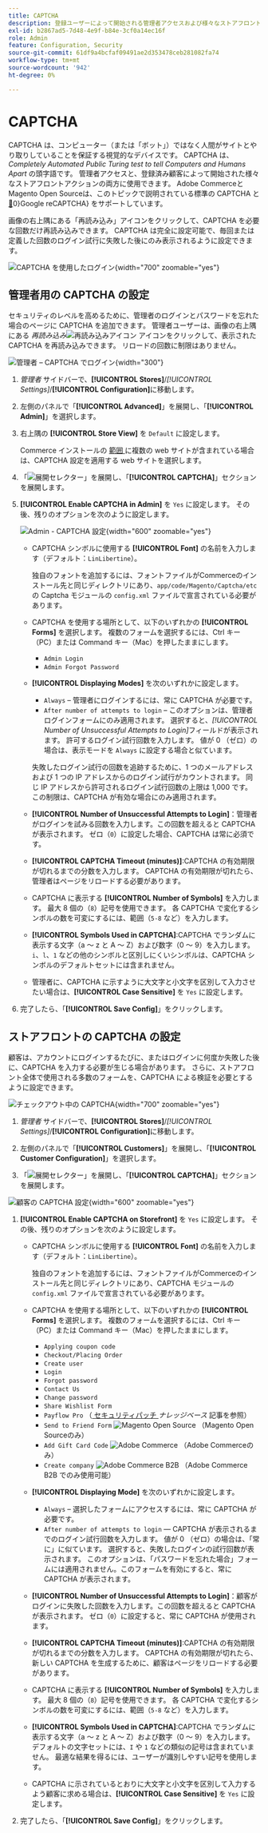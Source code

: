 ```yaml
---
title: CAPTCHA
description: 登録ユーザーによって開始される管理者アクセスおよび様々なストアフロントアクション用に CAPTCHA を設定する方法について説明します。
exl-id: b2867ad5-7d48-4e9f-b84e-3cf0a14ec16f
role: Admin
feature: Configuration, Security
source-git-commit: 61df9a4bcfaf09491ae2d353478ceb281082fa74
workflow-type: tm+mt
source-wordcount: '942'
ht-degree: 0%

---
```


# CAPTCHA

CAPTCHA は、コンピューター（または「ボット」）ではなく人間がサイトとやり取りしていることを保証する視覚的なデバイスです。 CAPTCHA は、_Completely Automated Public Turing test to tell Computers and Humans Apart_ の頭字語です。 管理者アクセスと、登録済み顧客によって開始された様々なストアフロントアクションの両方に使用できます。 Adobe CommerceとMagento Open Sourceは、このトピックで説明されている標準の CAPTCHA と [&#128279;](security-google-recaptcha.md)0&rbrace;Google reCAPTCHA&rbrace; をサポートしています。

画像の右上隅にある「再読み込み」アイコンをクリックして、CAPTCHA を必要な回数だけ再読み込みできます。 CAPTCHA は完全に設定可能で、毎回または定義した回数のログイン試行に失敗した後にのみ表示されるように設定できます。

![CAPTCHA を使用したログイン ](./assets/customer-account-login-captcha.png){width="700" zoomable="yes"}

## 管理者用の CAPTCHA の設定

セキュリティのレベルを高めるために、管理者のログインとパスワードを忘れた場合のページに CAPTCHA を追加できます。 管理者ユーザーは、画像の右上隅にある _再読み込み_![ 再読み込みアイコン ](./assets/CAPTCHA-icon-reload.png) アイコンをクリックして、表示された CAPTCHA を再読み込みできます。 リロードの回数に制限はありません。

![ 管理者 – CAPTCHA でログイン ](./assets/security-captcha-admin.png){width="300"}

1. _管理者_ サイドバーで、**[!UICONTROL Stores]**/_[!UICONTROL Settings]_/**[!UICONTROL Configuration]**&#x200B;に移動します。

1. 左側のパネルで「**[!UICONTROL Advanced]**」を展開し、「**[!UICONTROL Admin]**」を選択します。

1. 右上隅の **[!UICONTROL Store View]** を `Default` に設定します。

   Commerce インストールの [ 範囲 ](../getting-started/websites-stores-views.md#scope-settings) に複数の web サイトが含まれている場合は、CAPTCHA 設定を適用する web サイトを選択します。

1. 「![ 展開セレクター ](../assets/icon-display-expand.png)」を展開し、「**[!UICONTROL CAPTCHA]**」セクションを展開します。

1. **[!UICONTROL Enable CAPTCHA in Admin]** を `Yes` に設定します。 その後、残りのオプションを次のように設定します。

   ![Admin - CAPTCHA 設定 ](../configuration-reference/advanced/assets/admin-captcha.png){width="600" zoomable="yes"}

   - CAPTCHA シンボルに使用する **[!UICONTROL Font]** の名前を入力します（デフォルト：`LinLibertine`）。

     独自のフォントを追加するには、フォントファイルがCommerceのインストール先と同じディレクトリにあり、`app/code/Magento/Captcha/etc` の Captcha モジュールの `config.xml` ファイルで宣言されている必要があります。

   - CAPTCHA を使用する場所として、以下のいずれかの **[!UICONTROL Forms]** を選択します。 複数のフォームを選択するには、Ctrl キー（PC）または Command キー（Mac）を押したままにします。

      - `Admin Login`
      - `Admin Forgot Password`

   - **[!UICONTROL Displaying Modes]** を次のいずれかに設定します。

      - `Always` – 管理者にログインするには、常に CAPTCHA が必要です。
      - `After number of attempts to login` – このオプションは、管理者ログインフォームにのみ適用されます。 選択すると、_[!UICONTROL Number of Unsuccessful Attempts to Login]_&#x200B;フィールドが表示されます。 許可するログイン試行回数を入力します。 値が 0 （ゼロ）の場合は、表示モードを `Always` に設定する場合と似ています。

     失敗したログイン試行の回数を追跡するために、1 つのメールアドレスおよび 1 つの IP アドレスからのログイン試行がカウントされます。 同じ IP アドレスから許可されるログイン試行回数の上限は 1,000 です。 この制限は、CAPTCHA が有効な場合にのみ適用されます。

   - **[!UICONTROL Number of Unsuccessful Attempts to Login]**：管理者がログインを試みる回数を入力します。この回数を超えると CAPTCHA が表示されます。 ゼロ（`0`）に設定した場合、CAPTCHA は常に必須です。

   - **[!UICONTROL CAPTCHA Timeout (minutes)]**:CAPTCHA の有効期限が切れるまでの分数を入力します。 CAPTCHA の有効期限が切れたら、管理者はページをリロードする必要があります。

   - CAPTCHA に表示する **[!UICONTROL Number of Symbols]** を入力します。 最大 8 個の（`8`）記号を使用できます。 各 CAPTCHA で変化するシンボルの数を可変にするには、範囲（`5-8` など）を入力します。

   - **[!UICONTROL Symbols Used in CAPTCHA]**:CAPTCHA でランダムに表示する文字（a ～ z と A ～ Z）および数字（0 ～ 9）を入力します。 `i`、`l`、`1` などの他のシンボルと区別しにくいシンボルは、CAPTCHA シンボルのデフォルトセットには含まれません。

   - 管理者に、CAPTCHA に示すように大文字と小文字を区別して入力させたい場合は、**[!UICONTROL Case Sensitive]** を `Yes` に設定します。

1. 完了したら、「**[!UICONTROL Save Config]**」をクリックします。

## ストアフロントの CAPTCHA の設定

顧客は、アカウントにログインするたびに、またはログインに何度か失敗した後に、CAPTCHA を入力する必要が生じる場合があります。 さらに、ストアフロント全体で使用される多数のフォームを、CAPTCHA による検証を必要とするように設定できます。

![ チェックアウト中の CAPTCHA](./assets/storefront-checkout-payment-captcha.png){width="700" zoomable="yes"}

1. _管理者_ サイドバーで、**[!UICONTROL Stores]**/_[!UICONTROL Settings]_/**[!UICONTROL Configuration]**&#x200B;に移動します。

1. 左側のパネルで「**[!UICONTROL Customers]**」を展開し、「**[!UICONTROL Customer Configuration]**」を選択します。

1. 「![ 展開セレクター ](../assets/icon-display-expand.png)」を展開し、「**[!UICONTROL CAPTCHA]**」セクションを展開します。

![ 顧客の CAPTCHA 設定 ](../configuration-reference/customers/assets/customer-configuration-captcha.png){width="600" zoomable="yes"}

1. **[!UICONTROL Enable CAPTCHA on Storefront]** を `Yes` に設定します。 その後、残りのオプションを次のように設定します。

   - CAPTCHA シンボルに使用する **[!UICONTROL Font]** の名前を入力します（デフォルト：`LinLibertine`）。

     独自のフォントを追加するには、フォントファイルがCommerceのインストール先と同じディレクトリにあり、CAPTCHA モジュールの `config.xml` ファイルで宣言されている必要があります。

   - CAPTCHA を使用する場所として、以下のいずれかの **[!UICONTROL Forms]** を選択します。 複数のフォームを選択するには、Ctrl キー（PC）または Command キー（Mac）を押したままにします。

      - `Applying coupon code`
      - `Checkout/Placing Order`
      - `Create user`
      - `Login`
      - `Forgot password`
      - `Contact Us`
      - `Change password`
      - `Share Wishlist Form`
      - `Payflow Pro` （[ セキュリティパッチ ](https://experienceleague.adobe.com/docs/commerce-knowledge-base/kb/troubleshooting/payments/paypal-payflow-pro-active-carding-activity.html?lang=ja)_ナレッジベース_ 記事を参照）
      - `Send to Friend Form` ![Magento Open Source](../assets/open-source.svg) （Magento Open Sourceのみ）
      - `Add Gift Card Code` ![Adobe Commerce](../assets/adobe-logo.svg) （Adobe Commerceのみ）
      - `Create company` ![Adobe Commerce B2B](../assets/b2b.svg) （Adobe Commerce B2B でのみ使用可能）

   - **[!UICONTROL Displaying Mode]** を次のいずれかに設定します。

      - `Always` – 選択したフォームにアクセスするには、常に CAPTCHA が必要です。
      - `After number of attempts to login` — CAPTCHA が表示されるまでのログイン試行回数を入力します。 値が 0 （ゼロ）の場合は、「常に」に似ています。 選択すると、失敗したログインの試行回数が表示されます。 このオプションは、「パスワードを忘れた場合」フォームには適用されません。このフォームを有効にすると、常に CAPTCHA が表示されます。

   - **[!UICONTROL Number of Unsuccessful Attempts to Login]**：顧客がログインに失敗した回数を入力します。この回数を超えると CAPTCHA が表示されます。 ゼロ（`0`）に設定すると、常に CAPTCHA が使用されます。

   - **[!UICONTROL CAPTCHA Timeout (minutes)]**:CAPTCHA の有効期限が切れるまでの分数を入力します。 CAPTCHA の有効期限が切れたら、新しい CAPTCHA を生成するために、顧客はページをリロードする必要があります。

   - CAPTCHA に表示する **[!UICONTROL Number of Symbols]** を入力します。 最大 8 個の（`8`）記号を使用できます。 各 CAPTCHA で変化するシンボルの数を可変にするには、範囲（`5-8` など）を入力します。

   - **[!UICONTROL Symbols Used in CAPTCHA]**:CAPTCHA でランダムに表示する文字（a ～ z と A ～ Z）および数字（0 ～ 9）を入力します。 デフォルトの文字セットには、`I` や `1` などの類似の記号は含まれていません。 最適な結果を得るには、ユーザーが識別しやすい記号を使用します。

   - CAPTCHA に示されているとおりに大文字と小文字を区別して入力するよう顧客に求める場合は、**[!UICONTROL Case Sensitive]** を `Yes` に設定します。

1. 完了したら、「**[!UICONTROL Save Config]**」をクリックします。

